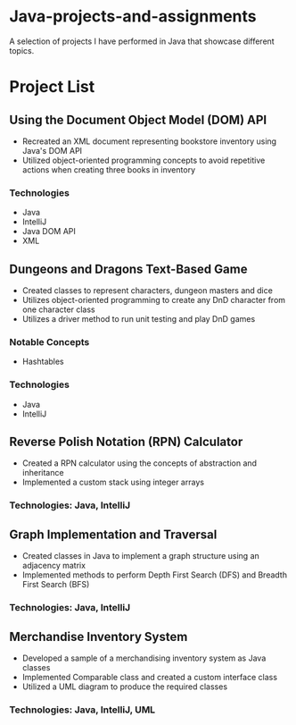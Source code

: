 # Java-projects-and-assignments
A selection of projects I have performed in Java that showcase different topics.
# Project List
## Using the Document Object Model (DOM) API
- Recreated an XML document representing bookstore inventory using Java's DOM API
- Utilized object-oriented programming concepts to avoid repetitive actions when creating three books in inventory
### Technologies
- Java
- IntelliJ
- Java DOM API
- XML

## Dungeons and Dragons Text-Based Game
- Created classes to represent characters, dungeon masters and dice
- Utilizes object-oriented programming to create any DnD character from one character class
- Utilizes a driver method to run unit testing and play DnD games
### Notable Concepts
- Hashtables
### Technologies
- Java
- IntelliJ

## Reverse Polish Notation (RPN) Calculator
- Created a RPN calculator using the concepts of abstraction and inheritance
- Implemented a custom stack using integer arrays
### Technologies: Java, IntelliJ

## Graph Implementation and Traversal
- Created classes in Java to implement a graph structure using an adjacency matrix
- Implemented methods to perform Depth First Search (DFS) and Breadth First Search (BFS)
### Technologies: Java, IntelliJ

## Merchandise Inventory System
- Developed a sample of a merchandising inventory system as Java classes
- Implemented Comparable<Item> class and created a custom interface class
- Utilized a UML diagram to produce the required classes
### Technologies: Java, IntelliJ, UML
